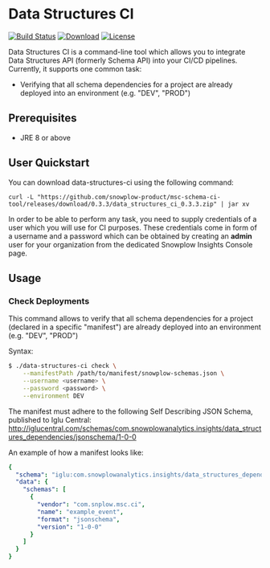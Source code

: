 # Data Structures CI
[![Build Status][gh-actions-image]][gh-actions]
[![Download][gh-release-image]][gh-release]
[![License][license-image]][license]

Data Structures CI is a command-line tool which allows you to integrate Data Structures API (formerly Schema API) 
into your CI/CD pipelines.
Currently, it supports one common task:

* Verifying that all schema dependencies for a project are already deployed into an environment (e.g. "DEV", "PROD")

## Prerequisites

- JRE 8 or above

## User Quickstart

You can download data-structures-ci using the following command:

```
curl -L "https://github.com/snowplow-product/msc-schema-ci-tool/releases/download/0.3.3/data_structures_ci_0.3.3.zip" | jar xv 
```

In order to be able to perform any task, you need to supply credentials of a user which you will use for CI purposes.
These credentials come in form of a username and a password which can be obtained by creating an __admin__
user for your organization from the dedicated Snowplow Insights Console page.

## Usage

### Check Deployments

This command allows to verify that all schema dependencies for a project (declared in a specific "manifest") 
are already deployed into an environment (e.g. "DEV", "PROD")

Syntax: 
```bash
$ ./data-structures-ci check \
    --manifestPath /path/to/manifest/snowplow-schemas.json \
    --username <username> \
    --password <password> \
    --environment DEV
```

The manifest must adhere to the following Self Describing JSON Schema, published to Iglu Central:
http://iglucentral.com/schemas/com.snowplowanalytics.insights/data_structures_dependencies/jsonschema/1-0-0

An example of how a manifest looks like:
```yaml
{
  "schema": "iglu:com.snowplowanalytics.insights/data_structures_dependencies/jsonschema/1-0-0",
  "data": {
    "schemas": [
      {
        "vendor": "com.snplow.msc.ci",
        "name": "example_event",
        "format": "jsonschema",
        "version": "1-0-0"
      }
    ]
  }
}
```

[gh-actions-image]: https://github.com/snowplow-product/msc-schema-ci-tool/workflows/ci/badge.svg?branch=master
[gh-actions]: https://github.com/snowplow-product/msc-schema-ci-tool/actions?query=workflow%3Aci

[gh-release-image]: https://img.shields.io/github/downloads/snowplow-product/msc-schema-ci-tool/total
[gh-release]: https://github.com/snowplow-product/msc-schema-ci-tool/releases/download/0.3.3/data_structures_ci_0.3.3.zip

[license-image]: http://img.shields.io/badge/license-Apache--2-blue.svg?style=flat
[license]: http://www.apache.org/licenses/LICENSE-2.0

